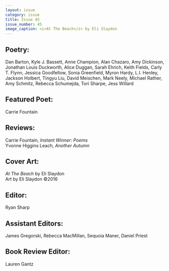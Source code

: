 ```yaml
---
layout: issue
category: issue
title: Issue 45
issue_number: 45
image_caption: <i>At The Beach</i> by Eli Slaydon
---
```


## Poetry:

Dan Barton, Kyle J. Bassett, Anne Champion, Alan Chazaro, Amy Dickinson, Jonathan Louis Duckworth, Alice Duggan, Sarah Ehrich, Keith Fields, Carly T. Flynn, Jessica Goodfellow, Sonia Greenfield, Myron Hardy, L.I. Henley, Jackson Holbert, Tingyu Liu, David Meischen, Mark Neely, Michael Rather, Amy Schmitz, Rebecca Schumejda, Tori Sharpe, Jess Willard  

## Featured Poet:
Carrie Fountain

## Reviews:
Carrie Fountain, *Instant Winner: Poems*  
Yvonne Higgins Leach, *Another Autumn*  

## Cover Art:
*At The Beach* by Eli Slaydon  
Art by Eli Slaydon &copy;2016  

## Editor:
Ryan Sharp  

## Assistant Editors:
James Gregorski, Rebecca MacMillan, Sequoia Maner, Daniel Priest  

## Book Review Editor:
Lauren Gantz    


